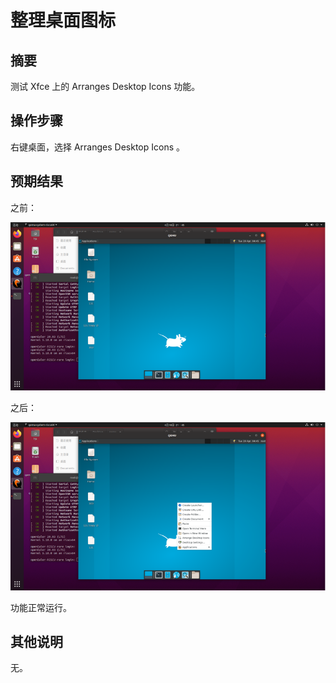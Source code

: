 # 整理桌面图标

## 摘要 

测试 Xfce 上的 Arranges Desktop Icons 功能。

## 操作步骤

右键桌面，选择 Arranges Desktop Icons 。

## 预期结果

之前：

![ArrangeDesktopIcons-2](./img/ArrangeDesktopIcons-2.png)

之后：

![ArrangeDesktopIcons-1](./img/ArrangeDesktopIcons-1.png)

功能正常运行。

## 其他说明

无。
